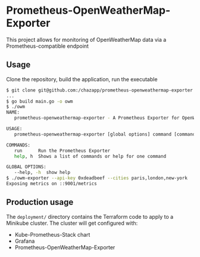 # Prometheus-OpenWeatherMap-Exporter

This project allows for monitoring of OpenWeatherMap data via a Prometheus-compatible endpoint

## Usage

Clone the repository, build the application, run the executable

```bash
$ git clone git@github.com:/chazapp/prometheus-openweathermap-exporter && cd prometheus-openweathermap-exporter
...
$ go build main.go -o owm
$ ./owm
NAME:
   prometheus-openweathermap-exporter - A Prometheus Exporter for OpenWeatherMap

USAGE:
   prometheus-openweathermap-exporter [global options] command [command options]

COMMANDS:
   run      Run the Prometheus Exporter
   help, h  Shows a list of commands or help for one command

GLOBAL OPTIONS:
   --help, -h  show help
$ ./owm-exporter --api-key 0xdeadbeef --cities paris,london,new-york
Exposing metrics on ::9001/metrics
```

## Production usage

The `deployment/` directory contains the Terraform code to apply to a Minikube cluster. The cluster will get configured with:

- Kube-Prometheus-Stack chart
- Grafana
- Prometheus-OpenWeatherMap-Exporter  
